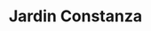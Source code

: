 ---
title: "Jardin Constanza"
url: /santiago-de-los-caballeros/jardin-constanza/
shop: comodidad
---